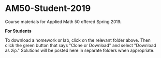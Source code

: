 # AM50-Student-2019
Course materials for Applied Math 50 offered Spring 2019.

**For Students**

To download a homework or lab, click on the relevant folder above. Then click the green button that says "Clone or Download" and select "Download as zip." Solutions will be posted here in separate folders when appropriate.
